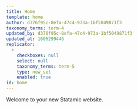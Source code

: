 ```yaml
---
title: Home
template: home
author: d376f95c-8efa-47c4-973a-1bf5049871f3
taxonomy_terms: term-4
updated_by: d376f95c-8efa-47c4-973a-1bf5049871f3
updated_at: 1606299446
replicator:
  -
    checkboxes: null
    select: null
    taxonomy_terms: term-5
    type: new_set
    enabled: true
id: home
---
```

Welcome to your new Statamic website.